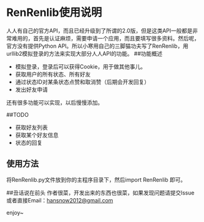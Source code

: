 RenRenlib使用说明
=========

人人有自己的官方API，而且已经升级到了所谓的2.0版，但是这类API一般都是非常难用的，首先是认证麻烦，需要申请一个应用，而且要填写很多资料。然后呢，官方没有提供Python API。所以小寒用自己的三脚猫功夫写了RenRenlib，用urllib2模拟登录的方法来实现大部分人人API的功能。
##功能概述

* 模拟登录，登录后可以获得Cookie，用于做其他事儿。
* 获取用户的所有状态、所有好友
* 通过状态ID对某条状态点赞和取消赞（后期会开发回复）
* 发出好友申请

还有很多功能可以实现，以后慢慢添加。

##TODO

* 获取好友列表
* 获取某个好友信息
* 状态的回复

## 使用方法
将RenRenlib.py文件放到你的主程序目录下，然后import RenRenlib 即可。

##丑话说在前头
作者很菜，开发出来的东西也很菜，如果发现问题请提交Issue或者直接Email：hansnow2012@gmail.com

enjoy~